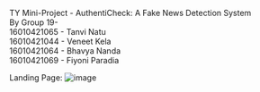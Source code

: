 TY Mini-Project - AuthentiCheck: A Fake News Detection System<br />
By Group 19-<br />
16010421065 - Tanvi Natu<br />
16010421044 - Veneet Kela<br />
16010421064 - Bhavya Nanda<br />
16010421069 - Fiyoni Paradia

Landing Page:
![image](https://github.com/tanvinatu/Mini-Project-AuthentiCheck---Fake-News-Detection-System/assets/113228384/bbcc8bd9-9cad-49f3-af1d-bcdef0a273bf)


